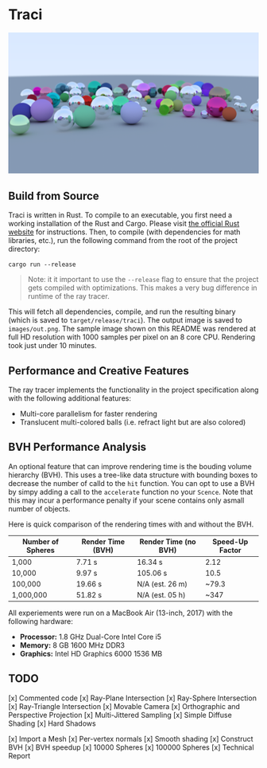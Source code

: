 # Traci

![A Sample Rendered Image](images/final.png)

## Build from Source

Traci is written in Rust. To compile to an executable, you first need a working installation of the Rust and Cargo. Please visit [the official Rust website](https://www.rust-lang.org/) for instructions. Then, to compile (with dependencies for math libraries, etc.), run the following command from the root of the project directory:

```
cargo run --release
```

> Note: it it important to use the `--release` flag to ensure that the project gets compiled with optimizations. This makes a very bug difference in runtime of the ray tracer.

This will fetch all dependencies, compile, and run the resulting binary (which is saved to `target/release/traci`). The output image is saved to `images/out.png`. The sample image shown on this README was rendered at full HD resolution with 1000 samples per pixel on an 8 core CPU. Rendering took just under 10 minutes.

## Performance and Creative Features

The ray tracer implements the functionality in the project specification along with the following additional features:

- Multi-core parallelism for faster rendering
- Translucent multi-colored balls (i.e. refract light but are also colored)

## BVH Performance Analysis

An optional feature that can improve rendering time is the bouding volume hierarchy (BVH). This uses a tree-like data structure with bounding boxes to decrease the number of calld to the `hit` function. You can opt to use a BVH by simpy adding a call to the `accelerate` function no your `Scence`. Note that this may incur a performance penalty if your scene contains only asmall number of objects.

Here is quick comparison of the rendering times with and without the BVH.

| Number of Spheres | Render Time (BVH) | Render Time (no BVH) | Speed-Up Factor |
| ----------------- | ----------------- | -------------------- | --------------- |
| 1,000             | 7.71 s            | 16.34 s              | 2.12            |
| 10,000            | 9.97 s            | 105.06 s             | 10.5            |
| 100,000           | 19.66 s           | N/A (est. 26 m)      | ~79.3           |
| 1,000,000         | 51.82 s           | N/A (est. 05 h)      | ~347            |

All experiements were run on a MacBook Air (13-inch, 2017) with the following hardware:

- **Processor:** 1.8 GHz Dual-Core Intel Core i5
- **Memory:** 8 GB 1600 MHz DDR3
- **Graphics:** Intel HD Graphics 6000 1536 MB

## TODO

[x] Commented code
[x] Ray-Plane Intersection
[x] Ray-Sphere Intersection
[x] Ray-Triangle Intersection
[x] Movable Camera
[x] Orthographic and Perspective Projection
[x] Multi-Jittered Sampling
[x] Simple Diffuse Shading
[x] Hard Shadows

[x] Import a Mesh
[x] Per-vertex normals
[x] Smooth shading
[x] Construct BVH
[x] BVH speedup
[x] 10000 Spheres
[x] 100000 Spheres
[x] Technical Report
